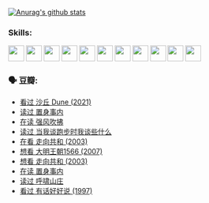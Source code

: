 
[![Anurag's github stats](https://github-readme-stats.vercel.app/api?username=w940853815)](https://github.com/anuraghazra/github-readme-stats)

### Skills:

<code><img height="32" src="https://cdn.jsdelivr.net/npm/simple-icons@v5/icons/python.svg"></code>
<code><img height="32" src="https://cdn.jsdelivr.net/npm/simple-icons@v5/icons/javascript.svg"></code>
<code><img height="32" src="https://cdn.jsdelivr.net/npm/simple-icons@v5/icons/django.svg"></code>
<code><img height="32" src="https://cdn.jsdelivr.net/npm/simple-icons@v5/icons/flask.svg"></code>
<code><img height="32" src="https://cdn.jsdelivr.net/npm/simple-icons@v5/icons/vuetify.svg"></code>
<code><img height="32" src="https://cdn.jsdelivr.net/npm/simple-icons@v5/icons/git.svg"></code>
<code><img height="32" src="https://cdn.jsdelivr.net/npm/simple-icons@v5/icons/docker.svg"></code>
<code><img height="32" src="https://cdn.jsdelivr.net/npm/simple-icons@v5/icons/postgresql.svg"></code>
<code><img height="32" src="https://cdn.jsdelivr.net/npm/simple-icons@v5/icons/elasticsearch.svg"></code>
<code><img height="32" src="https://cdn.jsdelivr.net/npm/simple-icons@v5/icons/macos.svg"></code>
<code><img height="32" src="https://cdn.jsdelivr.net/npm/simple-icons@v5/icons/linux.svg"></code>

### 🗣 豆瓣:

<!-- DOUBAN-ACTIVITIES:START -->
- [看过 沙丘 Dune‎ (2021)](https://www.douban.com/people/136069238/status/3726869471/?_i=42473363)
- [读过 置身事内](https://www.douban.com/people/136069238/status/3726223867/?_i=42473363)
- [在读 强风吹拂](https://www.douban.com/people/136069238/status/3725395475/?_i=42473363)
- [读过 当我谈跑步时我谈些什么](https://www.douban.com/people/136069238/status/3715422296/?_i=42473363)
- [在看 走向共和‎ (2003)](https://www.douban.com/people/136069238/status/3711470443/?_i=42473363)
- [想看 大明王朝1566‎ (2007)](https://www.douban.com/people/136069238/status/3710980213/?_i=42473363)
- [想看 走向共和‎ (2003)](https://www.douban.com/people/136069238/status/3710980002/?_i=42473363)
- [在读 置身事内](https://www.douban.com/people/136069238/status/3710472151/?_i=42473363)
- [读过 呼啸山庄](https://www.douban.com/people/136069238/status/3710470617/?_i=42473363)
- [看过 有话好好说‎ (1997)](https://www.douban.com/people/136069238/status/3709833172/?_i=42473363)
<!-- DOUBAN-ACTIVITIES:END -->
<!--
**w940853815/w940853815** is a ✨ _special_ ✨ repository because its `README.md` (this file) appears on your GitHub profile.

Here are some ideas to get you started:

- 🔭 I’m currently working on ...
- 🌱 I’m currently learning ...
- 👯 I’m looking to collaborate on ...
- 🤔 I’m looking for help with ...
- 💬 Ask me about ...
- 📫 How to reach me: ...
- 😄 Pronouns: ...
- ⚡ Fun fact: ...
-->
